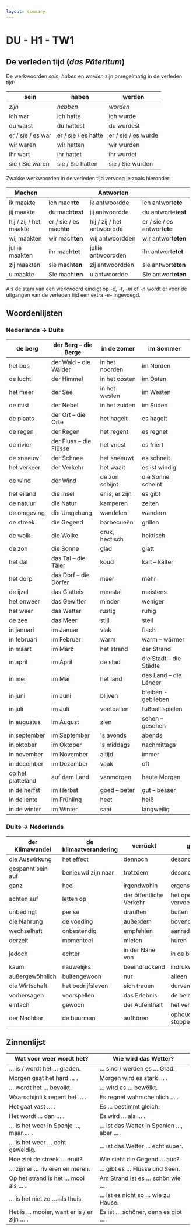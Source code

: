 ```yaml
---
layout: summary
---
```


# DU - H1 - TW1

## De verleden tijd (*das Päteritum*)

De werkwoorden *sein*, *haben* en *werden* zijn onregelmatig in de verleden tijd:

| **sein**          | **haben**           | **werden**          |
|-------------------|---------------------|---------------------|
| *zijn*            | *hebben*            | *worden*            |
| ich war           | ich hatte           | ich wurde           |
| du warst          | du hattest          | du wurdest          |
| er / sie / es war | er / sie / es hatte | er / sie / es wurde |
| wir waren         | wir hatten          | wir wurden          |
| ihr wart          | ihr hattet          | ihr wurdet          |
| sie / Sie waren   | sie / Sie hatten    | sie / Sie wurden    |

Zwakke werkwoorden in de verleden tijd vervoeg je zoals hieronder:

| **Machen** |  | **Antworten** |  |
|----|----|----|----|
| ik maakte | ich mach**te** | ik antwoordde | ich antwort**ete** |
| jij maakte | du mach**test** | jij antwoordde | du antwortet**est** |
| hij / zij / het maakte | er / sie / es mach**te** | hij / zij / het antwoordde | er / sie / es antwort**ete** |
| wij maakten | wir mach**ten** | wij antwoordden | wir antwort**eten** |
| jullie maakten | ihr mach**tet** | jullie antwoordden | ihr antwort**etet** |
| zij maakten | sie macht**en** | zij antwoordden | sie antwort**eten** |
| u maakte | Sie macht**en** | u antwoordde | Sie antwort**eten** |

Als de stam van een werkwoord eindigt op *-d,* *-t*, *-m* of *-n* wordt er voor de uitgangen van de verleden tijd een extra *-e-* ingevoegd.

## Woordenlijsten

### Nederlands → Duits

| de berg | der Berg – die Berge | in de zomer | im Sommer |
|----|----|----|----|
| het bos | der Wald – die Wälder | in het noorden | im Norden |
| de lucht | der Himmel | in het oosten | im Osten |
| het meer | der See | in het westen | im Westen |
| de mist | der Nebel | in het zuiden | im Süden |
| de plaats | der Ort – die Orte | het hagelt | es hagelt |
| de regen | der Regen | het regent | es regnet |
| de rivier | der Fluss – die Flüsse | het vriest | es friert |
| de sneeuw | der Schnee | het sneeuwt | es schneit |
| het verkeer | der Verkehr | het waait | es ist windig |
| de wind | der Wind | de zon schijnt | die Sonne scheint |
| het eiland | die Insel | er is, er zijn | es gibt |
| de natuur | die Natur | kamperen | zelten |
| de omgeving | die Umgebung | wandelen | wandern |
| de streek | die Gegend | barbecueën | grillen |
| de wolk | die Wolke | druk, hectisch | hektisch |
| de zon | die Sonne | glad | glatt |
| het dal | das Tal – die Täler | koud | kalt – kälter |
| het dorp | das Dorf – die Dörfer | meer | mehr |
| de ijzel | das Glatteis | meestal | meistens |
| het onweer | das Gewitter | minder | weniger |
| het weer | das Wetter | rustig | ruhig |
| de zee | das Meer | stijl | steil |
| in januari | im Januar | vlak | flach |
| in februari | im Februar | warm | warm – wärmer |
| in maart | im März | het strand | der Strand |
| in april | im April | de stad | die Stadt – die Städte |
| in mei | im Mai | het land | das Land – die Länder |
| in juni | im Juni | blijven | bleiben - geblieben |
| in juli | im Juli | voetballen | fußball spielen |
| in augustus | im August | zien | sehen – gesehen |
| in september | im September | 's avonds | abends |
| in oktober | im Oktober | 's middags | nachmittags |
| in november | im November | altijd | immer |
| in december | im Dezember | vaak | oft |
| op het platteland | auf dem Land | vanmorgen | heute Morgen |
| in de herfst | im Herbst | goed – beter | gut – besser |
| in de lente | im Frühling | heet | heiß |
| in de winter | im Winter | saai | langweilig |

### Duits → Nederlands

| der Klimawandel | de klimaatverandering | verrückt | gek |
|----|----|----|----|
| die Auswirkung | het effect | dennoch | desondanks |
| gespannt sein auf | benieuwd zijn naar | trotzdem | desondanks |
| ganz | heel | irgendwohin | ergens heen |
| achten auf | letten op | der öffentliche Verkehr | het openbaar vervoer |
| unbedingt | per se | draußen | buiten |
| die Nahrung | de voeding | außerdem | bovendien |
| wechselhaft | onbestendig | empfehlen | aanraden |
| derzeit | momenteel | mieten | huren |
| jedoch | echter | in der Nähe von | in de buurt van |
| kaum | nauwelijks | beeindruckend | indrukwekkend |
| außergewöhnlich | buitengewoon | nur | alleen |
| die Wirtschaft | het bedrijfsleven | sich trauen | durven |
| vorhersagen | voorspellen | das Erlebnis | de belevenis |
| einfach | gewoon | der Aufenthalt | het verblijf |
| der Nachbar | de buurman | aufhören | ophouden, stoppen |

## Zinnenlijst

| Wat voor weer wordt het? | Wie wird das Wetter? |
|----|----|
| … is / wordt het … graden. | … sind / werden es … Grad. |
| Morgen gaat het hard … . | Morgen wird es stark … . |
| … wordt het … bevolkt. | … wird es … bewölkt. |
| Waarschijnlijk regent het … . | Es regnet wahrscheinlich … . |
| Het gaat vast … . | Es … bestimmt gleich. |
| Het wordt … dan … . | Es wird … als … . |
| … is het weer in Spanje …, maar … . | … ist das Wetter in Spanien …, aber … . |
| … is het weer … echt geweldig. | … ist das Wetter … echt super. |
| Hoe ziet de streek … eruit? | Wie sieht die Gegend … aus? |
| … zijn er … rivieren en meren. | … gibt es … Flüsse und Seen. |
| Op het strand is het … mooi als … . | Am Strand ist es … schön wie … . |
| … is het niet zo … als thuis. | … ist es nicht so … wie zu Hause. |
| Het is … mooier, want er is / er zijn … . | Es ist … schöner, denn es gibt … . |
